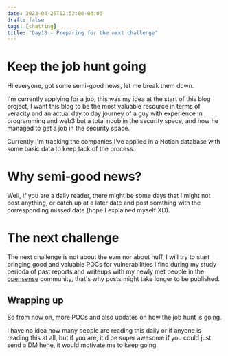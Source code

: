 ```yaml
---
date: 2023-04-25T12:52:08-04:00
draft: false
tags: [chatting]
title: "Day18 - Preparing for the next challenge"
---
```


# Keep the job hunt going

Hi everyone, got some semi-good news, let me break them down.

I'm currently applying for a job, this was my idea at the start of this blog project, I want this blog to be the most valuable resource in terms of veracity and an actual day to day journey of a guy with experience in programming and web3 but a total noob in the security space, and how he managed to get a job in the security space.

Currently I'm tracking the companies I've applied in a Notion database with some basic data to keep tack of the process.

# Why semi-good news?

Well, if you are a daily reader, there might be some days that I might not post anything, or catch up at a later date and post somthing with the corresponding missed date (hope I explained myself XD).

# The next challenge

The next challenge is not about the evm nor about huff, I will try to start bringing good and valuable POCs for vulnerabilities I find during my study perioda of past reports and writeups with my newly met people in the [opensense](https://twitter.com/opensensepw) community, that's why posts might take longer to be published.

## Wrapping up

So from now on, more POCs and also updates on how the job hunt is going.

I have no idea how many people are reading this daily or if anyone is reading this at all, but if you are, it'd be super awesome if you could just send a DM hehe, it would motivate me to keep going.